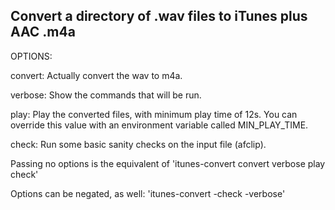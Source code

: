 
Convert a directory of .wav files to iTunes plus AAC .m4a
---------------------------------------------------------------------
OPTIONS:

convert:
  Actually convert the wav to m4a.

verbose:
  Show the commands that will be run.

play:
  Play the converted files, with minimum play time of 12s. You can override this value with an environment variable called MIN_PLAY_TIME.

check:
  Run some basic sanity checks on the input file (afclip).


Passing no options is the equivalent of 'itunes-convert convert verbose play check'

Options can be negated, as well: 'itunes-convert -check -verbose'

